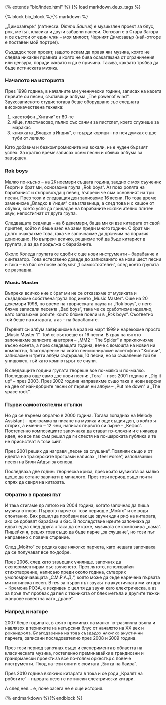 {% extends "bio/index.html" %}
{% load markdown_deux_tags %}

{% block bio_block %}{% markdown %}

„Димозавъръ“ (латински: *Dimmu Saurus*) е музикален проект за блус, рок, метъл, класика и други забавни напеви. Основан е в Стара Загора и се състои от един член – моя милост, Черният Димозавър (най-отгоре е поставен мой портрет).

Създадох този проект, защото искам да правя яка музика, която не следва никакви правила и която не бива осакатявана от ограничения или цензура, поради каквато и да е причина. Такава, каквато трябва да бъде истинската музика.

### Началото на историята

През 1998 година, в началните ми ученически години, записах на касета първите си песни, съставящи албума „The power of wind“. Звукозаписното студио тогава беше оборудвано със следната висококачествена техника:

1. касетофон „Хитачи“ от 80-те
2. яйце, пластмасово, пълно със сачми за пистолет, което служеше за маракас
3. книжката „Владко в Индия“, с твърди корици – по нея думках с две туби от лепило

Като добавим и безкомпромисните ми вокали, не е чуден бързият успех. За кратко време записах осем песни и обявих албума за завършен.

### Rok boys

Малко по-късно – на 26 ноември същата година, заедно с моя съученик Георги и брат ми, основахме група „Rok boys“. Аз поех ролята на барабанист и съпровождащ певец, въпреки че съм основният на три песни. През този и следващия ден записахме 16 песни. По това време заменихме „Владко в Индия“ с възглавница, а след това и с кашон от обувки, което успя да придадае на барабаните изключително плътен звук, непостигнат от друга група.

Следващата седмица – на 6 декември, баща ми си взе китарата от свой приятел, който я беше взел на заем преди много години. С брат ми дълго очаквахме това, така че започнахме да дрънчим на поразия денонощно. Но въпреки всичко, решихме той да бъде китарист в групата, а аз да продължа с барабаните.

Около Коледа групата се сдоби с още нови инструменти – барабанче и синтезатор. Това естествено доведе до записването на нови шест песни и така – на бял се появи албумът „1 самостоятелен“, след което групата се разпадна.

### Music Master

Въпреки всичко ние с брат ми не се отказахме от музиката и създадохме собствена група под името „Music Master“. Още на 20 декември 1998, по време на творческата пауза на „Rok boys“, с него бяхме записали песента „Bad boys“, така че се сработихме идеално, като запазихме ролите, които бяхме поели и в „Rok boys“. Съответно той беше на китарата, а аз – на барабаните.

Първият си албум завършихме в края на март 1999 и нарекохме просто „Music Master 1“. Той се състоеше от 16 песни. В края на лятото започнахме записите на втория – „MM2 – The Spider“ и приключихме късно есента, а през следващата година, вече с помощта на новия ни компютър, благодарение на който пенсионирахме касетофона "Хитачи", записахме и трети албум съдържащ 10 песни, но за съжаление той бе унищожен, тъй като компютърът се счупи.

В следващите години групата твореше все по-малко и по-малко. Последваха още само две нови песни: „Tora“ – през 2001 година и „Dig it up“ – през 2003. През 2002 година направихме също така и нови версии на две от най-добрите песни от първия ни албум – „Put me down“ и „The space rock“.

### Първи самостоятелни стъпки

Но да се върнем обратно в 2000 година. Тогава попаднах на Melody Assistant – програмка за писане на музика и още същия ден, в който я открих, а именно – 12 юни, написах първото си парче – „Кефос“. Постепенно композициите започнаха да стават по-сложни и с някаква идея, но все пак съм решил да ги спестя на по-широката публика и те не присъстват в този сайт.

През 2001 реших да направя „песен за слушане“. Повлиян също и от идеята на тракерските програми написах „I feel worse“, използвайки песен на Били Айдъл за основа.

Последваха две години творческа криза, през които музиката за малко щеше да остане завинаги в миналото. През този период също почти спрях да свиря на китарата.

### Обратно в правия път

И така стигаме до лятото на 2004 година, когато започнах да пиша музика отново. Първото парче от този период е „Мойто“ и се роди спонтанно. Бях решил да пробвам как ще звучи един риф на китарата, ако се добавят барабани и бас. В последствие идеите започнаха да идват една след друга и така да се каже, музиката се композира „сама“. Пишейки я, реших това също да бъде парче „за слушане“, но този път направено с повече старание.

След „Мойто“ се родиха още няколко парчета, като нещата започваха да се получават все по-добре.

През 2006, след като завърших училище, започнах да експериментирам със звученето. През лятото, използвайки стихотворение, написано преди около година, сътворих умопомрачаващата „С.М.Р.А.Д.“, която може да бъде наречена първата ми истинска песен. В нея за първи път звукът на акустичната ми китара – Кремона РОЗА, е изкривен с цел тя да звучи като електрическа, а аз за пръв път пробвах да пея с техниката от блек метъла и другите тежки жанрове известна като „дране“.

### Напред и нагоре

2007 беше годината, в която преминах на малко по-различна вълна и навлязох в техниките на негърския блус от началото на ХХ век и рокендрола. Благодарение на това създадох няколко акустични парчета, записани последователно през 2008 и 2009 година.

През този период започнах също и експерименти в областта на класическата музика, постепенно преминавайки в грандиозни и грандомански проекти за все по-голям оркестър с повече инструменти. Плод на тези опити е сюитата „Битка на баира“.

През 2010 година включих китарата в тока и се роди „Кралят на роботите“ – първата песен с истински електрически китари.

А след нея... е, поне засега не е още история.

{% endmarkdown %}{% endblock %}
